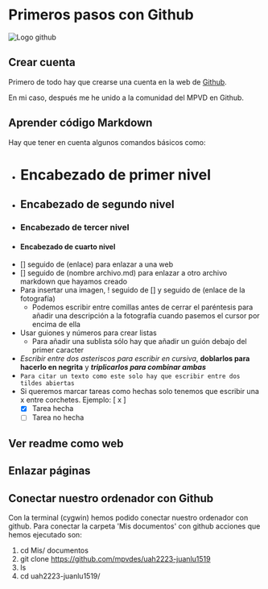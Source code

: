 # Primeros pasos con Github

![Logo github](https://marketing4ecommerce.net/wp-content/uploads/2018/06/GitHub-logo-2-imagen.jpg "Logo de Github")

## Crear cuenta

Primero de todo hay que crearse una cuenta en la web de [Github](https://github.com/).

En mi caso, después me he unido a la comunidad del MPVD en Github.

## Aprender código Markdown

Hay que tener en cuenta algunos comandos básicos como:
- # Encabezado de primer nivel
- ## Encabezado de segundo nivel
- ### Encabezado de tercer nivel
- #### Encabezado de cuarto nivel
- [] seguido de (enlace) para enlazar a una web
- [] seguido de (nombre archivo.md) para enlazar a otro archivo markdown que hayamos creado
- Para insertar una imagen, ! seguido de [] y seguido de (enlace de la fotografía)
  - Podemos escribir entre comillas antes de cerrar el paréntesis para añadir una descripción a la fotografía cuando pasemos el cursor por encima de ella
- Usar guiones y números para crear listas
  - Para añadir una sublista sólo hay que añadir un guión debajo del primer caracter
- *Escribir entre dos asteriscos para escribir en cursiva*, **doblarlos para hacerlo en negrita** y ***triplicarlos para combinar ambas***
- `Para citar un texto como este solo hay que escribir entre dos tildes abiertas`
- Si queremos marcar tareas como hechas solo tenemos que escribir una x entre corchetes. Ejemplo: [ x ]
  - [x] Tarea hecha
  - [ ] Tarea no hecha
 
## Ver readme como web



## Enlazar páginas



## Conectar nuestro ordenador con Github

Con la terminal (cygwin) hemos podido conectar nuestro ordenador con github. Para conectar la carpeta 'Mis documentos' con github acciones que hemos ejecutado son:

1. cd Mis/ documentos
2. git clone https://github.com/mpvdes/uah2223-juanlu1519
3. ls
4. cd uah2223-juanlu1519/
